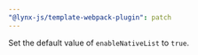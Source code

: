 ```yaml
---
"@lynx-js/template-webpack-plugin": patch
---
```


Set the default value of `enableNativeList` to `true`.
